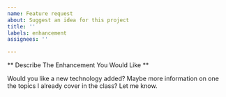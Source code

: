 ```yaml
---
name: Feature request
about: Suggest an idea for this project
title: ''
labels: enhancement
assignees: ''

---
```


** Describe The Enhancement You Would Like **

Would you like a new technology added?  Maybe more information on one the topics I already cover in the class?  Let me know.
